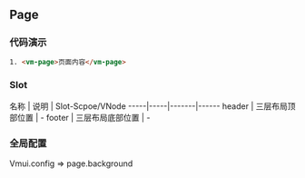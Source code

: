 ## Page

### 代码演示

```html
1. <vm-page>页面内容</vm-page>
```  

### Slot
名称 | 说明 | Slot-Scpoe/VNode
-----|-----|-------|------
header | 三层布局顶部位置 | -
footer | 三层布局底部位置 | -

### 全局配置
Vmui.config => page.background
